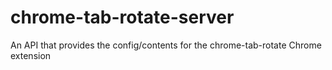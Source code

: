 # chrome-tab-rotate-server

An API that provides the config/contents for the chrome-tab-rotate Chrome extension
